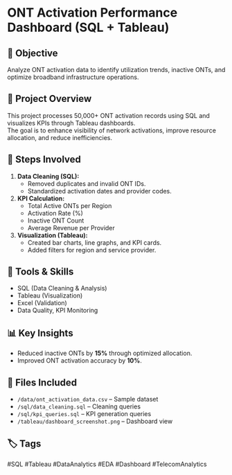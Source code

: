 # ONT Activation Performance Dashboard (SQL + Tableau)

## 📌 Objective
Analyze ONT activation data to identify utilization trends, inactive ONTs, and optimize broadband infrastructure operations.

## 🧠 Project Overview
This project processes 50,000+ ONT activation records using SQL and visualizes KPIs through Tableau dashboards.  
The goal is to enhance visibility of network activations, improve resource allocation, and reduce inefficiencies.

## 🧩 Steps Involved
1. **Data Cleaning (SQL):**
   - Removed duplicates and invalid ONT IDs.
   - Standardized activation dates and provider codes.
2. **KPI Calculation:**
   - Total Active ONTs per Region  
   - Activation Rate (%)  
   - Inactive ONT Count  
   - Average Revenue per Provider
3. **Visualization (Tableau):**
   - Created bar charts, line graphs, and KPI cards.
   - Added filters for region and service provider.

## 🧰 Tools & Skills
- SQL (Data Cleaning & Analysis)
- Tableau (Visualization)
- Excel (Validation)
- Data Quality, KPI Monitoring

## 📊 Key Insights
- Reduced inactive ONTs by **15%** through optimized allocation.
- Improved ONT activation accuracy by **10%**.

## 📎 Files Included
- `/data/ont_activation_data.csv` – Sample dataset  
- `/sql/data_cleaning.sql` – Cleaning queries  
- `/sql/kpi_queries.sql` – KPI generation queries  
- `/tableau/dashboard_screenshot.png` – Dashboard view  

## 🏷️ Tags
#SQL #Tableau #DataAnalytics #EDA #Dashboard #TelecomAnalytics

